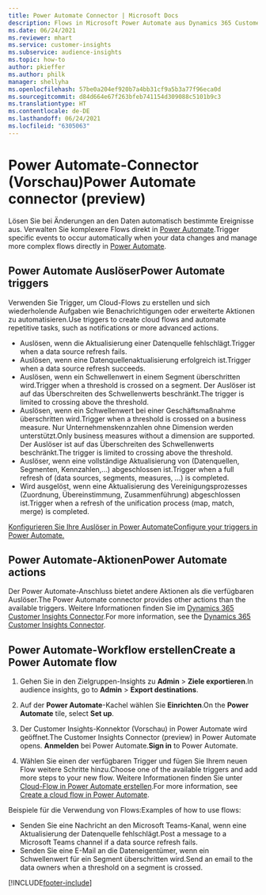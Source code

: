 ```yaml
---
title: Power Automate Connector | Microsoft Docs
description: Flows in Microsoft Power Automate aus Dynamics 365 Customer Insights erstellen.
ms.date: 06/24/2021
ms.reviewer: mhart
ms.service: customer-insights
ms.subservice: audience-insights
ms.topic: how-to
author: pkieffer
ms.author: philk
manager: shellyha
ms.openlocfilehash: 57be0a204ef920b7a4bb31cf9a5b3a77f96eca0d
ms.sourcegitcommit: d84d664e67f263bfeb741154d309088c5101b9c3
ms.translationtype: HT
ms.contentlocale: de-DE
ms.lasthandoff: 06/24/2021
ms.locfileid: "6305063"
---
```

# <a name="power-automate-connector-preview"></a><span data-ttu-id="f49d5-103">Power Automate-Connector (Vorschau)</span><span class="sxs-lookup"><span data-stu-id="f49d5-103">Power Automate connector (preview)</span></span>

<span data-ttu-id="f49d5-104">Lösen Sie bei Änderungen an den Daten automatisch bestimmte Ereignisse aus. Verwalten Sie komplexere Flows direkt in [Power Automate](https://flow.microsoft.com/).</span><span class="sxs-lookup"><span data-stu-id="f49d5-104">Trigger specific events to occur automatically when your data changes and manage more complex flows directly in [Power Automate](https://flow.microsoft.com/).</span></span>

## <a name="power-automate-triggers"></a><span data-ttu-id="f49d5-105">Power Automate Auslöser</span><span class="sxs-lookup"><span data-stu-id="f49d5-105">Power Automate triggers</span></span>

<span data-ttu-id="f49d5-106">Verwenden Sie Trigger, um Cloud-Flows zu erstellen und sich wiederholende Aufgaben wie Benachrichtigungen oder erweiterte Aktionen zu automatisieren.</span><span class="sxs-lookup"><span data-stu-id="f49d5-106">Use triggers to create cloud flows and automate repetitive tasks, such as notifications or more advanced actions.</span></span> 

- <span data-ttu-id="f49d5-107">Auslösen, wenn die Aktualisierung einer Datenquelle fehlschlägt.</span><span class="sxs-lookup"><span data-stu-id="f49d5-107">Trigger when a data source refresh fails.</span></span> 
- <span data-ttu-id="f49d5-108">Auslösen, wenn eine Datenquellenaktualisierung erfolgreich ist.</span><span class="sxs-lookup"><span data-stu-id="f49d5-108">Trigger when a data source refresh succeeds.</span></span>
- <span data-ttu-id="f49d5-109">Auslösen, wenn ein Schwellenwert in einem Segment überschritten wird.</span><span class="sxs-lookup"><span data-stu-id="f49d5-109">Trigger when a threshold is crossed on a segment.</span></span> <span data-ttu-id="f49d5-110">Der Auslöser ist auf das Überschreiten des Schwellenwerts beschränkt.</span><span class="sxs-lookup"><span data-stu-id="f49d5-110">The trigger is limited to crossing above the threshold.</span></span>
- <span data-ttu-id="f49d5-111">Auslösen, wenn ein Schwellenwert bei einer Geschäftsmaßnahme überschritten wird.</span><span class="sxs-lookup"><span data-stu-id="f49d5-111">Trigger when a threshold is crossed on a business measure.</span></span> <span data-ttu-id="f49d5-112">Nur Unternehmenskennzahlen ohne Dimension werden unterstützt.</span><span class="sxs-lookup"><span data-stu-id="f49d5-112">Only business measures without a dimension are supported.</span></span> <span data-ttu-id="f49d5-113">Der Auslöser ist auf das Überschreiten des Schwellenwerts beschränkt.</span><span class="sxs-lookup"><span data-stu-id="f49d5-113">The trigger is limited to crossing above the threshold.</span></span>
- <span data-ttu-id="f49d5-114">Auslöser, wenn eine vollständige Aktualisierung von (Datenquellen, Segmenten, Kennzahlen,...) abgeschlossen ist.</span><span class="sxs-lookup"><span data-stu-id="f49d5-114">Trigger when a full refresh of (data sources, segments, measures, ...) is completed.</span></span>
- <span data-ttu-id="f49d5-115">Wird ausgelöst, wenn eine Aktualisierung des Vereinigungsprozesses (Zuordnung, Übereinstimmung, Zusammenführung) abgeschlossen ist.</span><span class="sxs-lookup"><span data-stu-id="f49d5-115">Trigger when a refresh of the unification process (map, match, merge) is completed.</span></span>

[<span data-ttu-id="f49d5-116">Konfigurieren Sie Ihre Auslöser in Power Automate</span><span class="sxs-lookup"><span data-stu-id="f49d5-116">Configure your triggers in Power Automate.</span></span>](https://flow.microsoft.com/connectors/shared_customerinsights/dynamics-365-customer-insights-connector/)

## <a name="power-automate-actions"></a><span data-ttu-id="f49d5-117">Power Automate-Aktionen</span><span class="sxs-lookup"><span data-stu-id="f49d5-117">Power Automate actions</span></span>

<span data-ttu-id="f49d5-118">Der Power Automate-Anschluss bietet andere Aktionen als die verfügbaren Auslöser.</span><span class="sxs-lookup"><span data-stu-id="f49d5-118">The Power Automate connector provides other actions than the available triggers.</span></span> <span data-ttu-id="f49d5-119">Weitere Informationen finden Sie im [Dynamics 365 Customer Insights Connector](/connectors/customerinsights/).</span><span class="sxs-lookup"><span data-stu-id="f49d5-119">For more information, see the [Dynamics 365 Customer Insights Connector](/connectors/customerinsights/).</span></span>

## <a name="create-a-power-automate-flow"></a><span data-ttu-id="f49d5-120">Power Automate-Workflow erstellen</span><span class="sxs-lookup"><span data-stu-id="f49d5-120">Create a Power Automate flow</span></span>

1. <span data-ttu-id="f49d5-121">Gehen Sie in den Zielgruppen-Insights zu **Admin** > **Ziele exportieren**.</span><span class="sxs-lookup"><span data-stu-id="f49d5-121">In audience insights, go to **Admin** > **Export destinations**.</span></span>

1. <span data-ttu-id="f49d5-122">Auf der **Power Automate**-Kachel wählen Sie **Einrichten**.</span><span class="sxs-lookup"><span data-stu-id="f49d5-122">On the **Power Automate** tile, select **Set up**.</span></span>

1. <span data-ttu-id="f49d5-123">Der Customer Insights-Konnektor (Vorschau) in Power Automate wird geöffnet.</span><span class="sxs-lookup"><span data-stu-id="f49d5-123">The Customer Insights Connector (preview) in Power Automate opens.</span></span> <span data-ttu-id="f49d5-124">**Anmelden** bei Power Automate.</span><span class="sxs-lookup"><span data-stu-id="f49d5-124">**Sign in** to Power Automate.</span></span>

1. <span data-ttu-id="f49d5-125">Wählen Sie einen der verfügbaren Trigger und fügen Sie Ihrem neuen Flow weitere Schritte hinzu.</span><span class="sxs-lookup"><span data-stu-id="f49d5-125">Choose one of the available triggers and add more steps to your new flow.</span></span> <span data-ttu-id="f49d5-126">Weitere Informationen finden Sie unter [Cloud-Flow in Power Automate erstellen](/power-automate/get-started-logic-flow).</span><span class="sxs-lookup"><span data-stu-id="f49d5-126">For more information, see [Create a cloud flow in Power Automate](/power-automate/get-started-logic-flow).</span></span>

<span data-ttu-id="f49d5-127">Beispiele für die Verwendung von Flows:</span><span class="sxs-lookup"><span data-stu-id="f49d5-127">Examples of how to use flows:</span></span> 
- <span data-ttu-id="f49d5-128">Senden Sie eine Nachricht an den Microsoft Teams-Kanal, wenn eine Aktualisierung der Datenquelle fehlschlägt.</span><span class="sxs-lookup"><span data-stu-id="f49d5-128">Post a message to a Microsoft Teams channel if a data source refresh fails.</span></span> 
- <span data-ttu-id="f49d5-129">Senden Sie eine E-Mail an die Dateneigentümer, wenn ein Schwellenwert für ein Segment überschritten wird.</span><span class="sxs-lookup"><span data-stu-id="f49d5-129">Send an email to the data owners when a threshold on a segment is crossed.</span></span>



[!INCLUDE[footer-include](../includes/footer-banner.md)]
